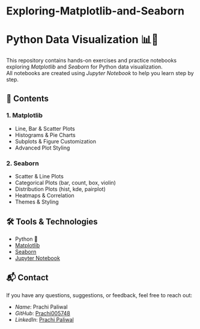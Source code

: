 # Exploring-Matplotlib-and-Seaborn
# Python Data Visualization 📊🎨  

This repository contains hands-on exercises and practice notebooks exploring *Matplotlib* and *Seaborn* for Python data visualization.  
All notebooks are created using *Jupyter Notebook* to help you learn step by step.  

## 📂 Contents  

### 1. Matplotlib  
- Line, Bar & Scatter Plots  
- Histograms & Pie Charts  
- Subplots & Figure Customization  
- Advanced Plot Styling  

### 2. Seaborn  
- Scatter & Line Plots  
- Categorical Plots (bar, count, box, violin)  
- Distribution Plots (hist, kde, pairplot)  
- Heatmaps & Correlation  
- Themes & Styling  

## 🛠 Tools & Technologies  
- Python 🐍  
- [Matplotlib](https://matplotlib.org/)  
- [Seaborn](https://seaborn.pydata.org/)  
- [Jupyter Notebook](https://jupyter.org/)

## 📬 Contact  

If you have any questions, suggestions, or feedback, feel free to reach out:  

- *Name*: Prachi Paliwal
- *GitHub*: [Prachi005748](https://github.com/Prachi005748)  
- *LinkedIn*: [Prachi Paliwal](https://www.linkedin.com/in/prachi-paliwal-799126268/)  


